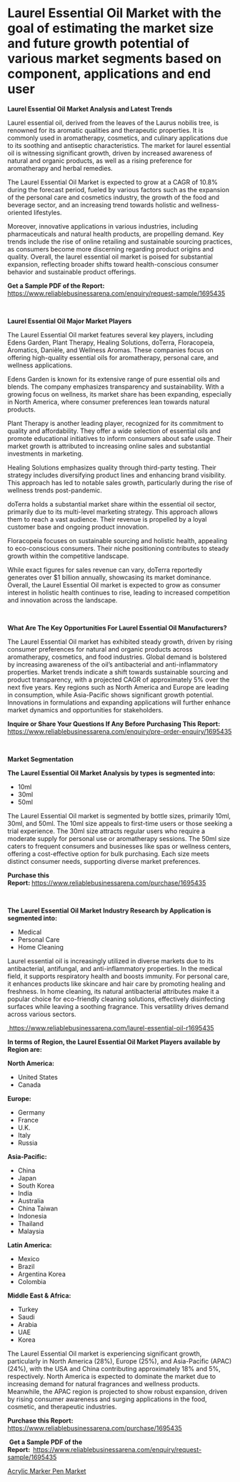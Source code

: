 <p><h1>Laurel Essential Oil Market with the goal of estimating the market size and future growth potential of various market segments based on component, applications and end user</h1></p><p><strong>Laurel Essential Oil Market Analysis and Latest Trends</strong></p>
<p><p>Laurel essential oil, derived from the leaves of the Laurus nobilis tree, is renowned for its aromatic qualities and therapeutic properties. It is commonly used in aromatherapy, cosmetics, and culinary applications due to its soothing and antiseptic characteristics. The market for laurel essential oil is witnessing significant growth, driven by increased awareness of natural and organic products, as well as a rising preference for aromatherapy and herbal remedies.</p><p>The Laurel Essential Oil Market is expected to grow at a CAGR of 10.8% during the forecast period, fueled by various factors such as the expansion of the personal care and cosmetics industry, the growth of the food and beverage sector, and an increasing trend towards holistic and wellness-oriented lifestyles. </p><p>Moreover, innovative applications in various industries, including pharmaceuticals and natural health products, are propelling demand. Key trends include the rise of online retailing and sustainable sourcing practices, as consumers become more discerning regarding product origins and quality. Overall, the laurel essential oil market is poised for substantial expansion, reflecting broader shifts toward health-conscious consumer behavior and sustainable product offerings.</p></p>
<p><strong>Get a Sample PDF of the Report:&nbsp;</strong> <a href="https://www.reliablebusinessarena.com/enquiry/request-sample/1695435?utm_campaign=2515&utm_medium=2&utm_source=Github&utm_content=ia&utm_term=05042025&utm_id=laurel-essential-oil">https://www.reliablebusinessarena.com/enquiry/request-sample/1695435</a></p>
<p>&nbsp;</p>
<p><strong>Laurel Essential Oil Major Market Players</strong></p>
<p><p>The Laurel Essential Oil market features several key players, including Edens Garden, Plant Therapy, Healing Solutions, doTerra, Floracopeia, Aromatics, Danièle, and Wellness Aromas. These companies focus on offering high-quality essential oils for aromatherapy, personal care, and wellness applications.</p><p>Edens Garden is known for its extensive range of pure essential oils and blends. The company emphasizes transparency and sustainability. With a growing focus on wellness, its market share has been expanding, especially in North America, where consumer preferences lean towards natural products.</p><p>Plant Therapy is another leading player, recognized for its commitment to quality and affordability. They offer a wide selection of essential oils and promote educational initiatives to inform consumers about safe usage. Their market growth is attributed to increasing online sales and substantial investments in marketing.</p><p>Healing Solutions emphasizes quality through third-party testing. Their strategy includes diversifying product lines and enhancing brand visibility. This approach has led to notable sales growth, particularly during the rise of wellness trends post-pandemic.</p><p>doTerra holds a substantial market share within the essential oil sector, primarily due to its multi-level marketing strategy. This approach allows them to reach a vast audience. Their revenue is propelled by a loyal customer base and ongoing product innovation.</p><p>Floracopeia focuses on sustainable sourcing and holistic health, appealing to eco-conscious consumers. Their niche positioning contributes to steady growth within the competitive landscape.</p><p>While exact figures for sales revenue can vary, doTerra reportedly generates over $1 billion annually, showcasing its market dominance. Overall, the Laurel Essential Oil market is expected to grow as consumer interest in holistic health continues to rise, leading to increased competition and innovation across the landscape.</p></p>
<p>&nbsp;</p>
<p><strong>What Are The Key Opportunities For Laurel Essential Oil Manufacturers?</strong></p>
<p><p>The Laurel Essential Oil market has exhibited steady growth, driven by rising consumer preferences for natural and organic products across aromatherapy, cosmetics, and food industries. Global demand is bolstered by increasing awareness of the oil’s antibacterial and anti-inflammatory properties. Market trends indicate a shift towards sustainable sourcing and product transparency, with a projected CAGR of approximately 5% over the next five years. Key regions such as North America and Europe are leading in consumption, while Asia-Pacific shows significant growth potential. Innovations in formulations and expanding applications will further enhance market dynamics and opportunities for stakeholders.</p></p>
<p><strong>Inquire or Share Your Questions If Any Before Purchasing This Report:</strong> <a href="https://www.reliablebusinessarena.com/enquiry/pre-order-enquiry/1695435?utm_campaign=2515&utm_medium=2&utm_source=Github&utm_content=ia&utm_term=05042025&utm_id=laurel-essential-oil">https://www.reliablebusinessarena.com/enquiry/pre-order-enquiry/1695435</a></p>
<p>&nbsp;</p>
<p><strong>Market Segmentation</strong></p>
<p><strong>The Laurel Essential Oil Market Analysis by types is segmented into:</strong></p>
<p><ul><li>10ml</li><li>30ml</li><li>50ml</li></ul></p>
<p><p>The Laurel Essential Oil market is segmented by bottle sizes, primarily 10ml, 30ml, and 50ml. The 10ml size appeals to first-time users or those seeking a trial experience. The 30ml size attracts regular users who require a moderate supply for personal use or aromatherapy sessions. The 50ml size caters to frequent consumers and businesses like spas or wellness centers, offering a cost-effective option for bulk purchasing. Each size meets distinct consumer needs, supporting diverse market preferences.</p></p>
<p><strong>Purchase this Report:&nbsp;</strong><a href="https://www.reliablebusinessarena.com/purchase/1695435?utm_campaign=2515&utm_medium=2&utm_source=Github&utm_content=ia&utm_term=05042025&utm_id=laurel-essential-oil">https://www.reliablebusinessarena.com/purchase/1695435</a></p>
<p>&nbsp;</p>
<p><strong>The Laurel Essential Oil Market Industry Research by Application is segmented into:</strong></p>
<p><ul><li>Medical</li><li>Personal Care</li><li>Home Cleaning</li></ul></p>
<p><p>Laurel essential oil is increasingly utilized in diverse markets due to its antibacterial, antifungal, and anti-inflammatory properties. In the medical field, it supports respiratory health and boosts immunity. For personal care, it enhances products like skincare and hair care by promoting healing and freshness. In home cleaning, its natural antibacterial attributes make it a popular choice for eco-friendly cleaning solutions, effectively disinfecting surfaces while leaving a soothing fragrance. This versatility drives demand across various sectors.</p></p>
<p><a href="https://www.reliablebusinessarena.com/laurel-essential-oil-r1695435?utm_campaign=2515&utm_medium=2&utm_source=Github&utm_content=ia&utm_term=05042025&utm_id=laurel-essential-oil">&nbsp;https://www.reliablebusinessarena.com/laurel-essential-oil-r1695435</a></p>
<p><strong>In terms of Region, the Laurel Essential Oil Market Players available by Region are:</strong></p>
<p>
    <p> <strong> North America: </strong>
        <ul>
            <li>United States</li>
            <li>Canada</li>
        </ul>
        </p> 
    <p> <strong> Europe: </strong>
        <ul>
            <li>Germany</li>
            <li>France</li>
            <li>U.K.</li>
            <li>Italy</li>
            <li>Russia</li>
        </ul>
        </p> 
    <p> <strong> Asia-Pacific: </strong>
        <ul>
            <li>China</li>
            <li>Japan</li>
            <li>South Korea</li>
            <li>India</li>
            <li>Australia</li>
            <li>China Taiwan</li>
            <li>Indonesia</li>
            <li>Thailand</li>
            <li>Malaysia</li>
        </ul>
        </p> 
    <p> <strong> Latin America: </strong>
        <ul>
            <li>Mexico</li>
            <li>Brazil</li>
            <li>Argentina Korea</li>
            <li>Colombia</li>
        </ul>
        </p> 
    <p> <strong> Middle East & Africa: </strong>
        <ul>
            <li>Turkey</li>
            <li>Saudi</li>
            <li>Arabia</li>
            <li>UAE</li>
            <li>Korea</li>
        </ul>
    </p>
    </p>
<p><p>The Laurel Essential Oil market is experiencing significant growth, particularly in North America (28%), Europe (25%), and Asia-Pacific (APAC) (24%), with the USA and China contributing approximately 18% and 5%, respectively. North America is expected to dominate the market due to increasing demand for natural fragrances and wellness products. Meanwhile, the APAC region is projected to show robust expansion, driven by rising consumer awareness and surging applications in the food, cosmetic, and therapeutic industries.</p></p>
<p><strong>Purchase this Report: </strong><a href="https://www.reliablebusinessarena.com/purchase/1695435?utm_campaign=2515&utm_medium=2&utm_source=Github&utm_content=ia&utm_term=05042025&utm_id=laurel-essential-oil">https://www.reliablebusinessarena.com/purchase/1695435</a></p>
<p>&nbsp;<strong>Get a Sample PDF of the Report:&nbsp;&nbsp;</strong><a href="https://www.reliablebusinessarena.com/enquiry/request-sample/1695435?utm_campaign=2515&utm_medium=2&utm_source=Github&utm_content=ia&utm_term=05042025&utm_id=laurel-essential-oil">https://www.reliablebusinessarena.com/enquiry/request-sample/1695435</a></p>
<p><strong></strong></p>
<p><p><a href="https://github.com/barnickclara79/Market-Research-Report-List-1/blob/main/acrylic-marker-pen-market.md?utm_campaign=2515&utm_medium=2&utm_source=Github&utm_content=ia&utm_term=05042025&utm_id=laurel-essential-oil">Acrylic Marker Pen Market</a></p></p>